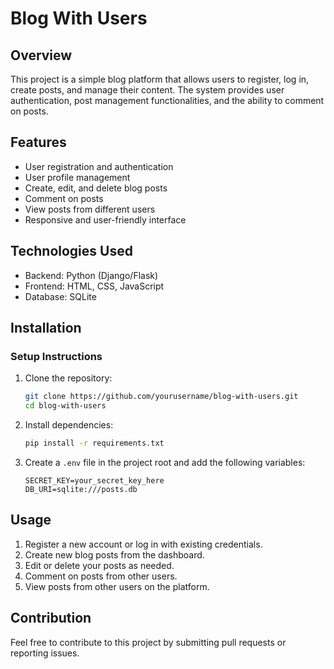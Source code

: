 # Blog With Users

## Overview
This project is a simple blog platform that allows users to register, log in, create posts, and manage their content. The system provides user authentication, post management functionalities, and the ability to comment on posts.

## Features
- User registration and authentication
- User profile management
- Create, edit, and delete blog posts
- Comment on posts
- View posts from different users
- Responsive and user-friendly interface

## Technologies Used
- Backend: Python (Django/Flask)
- Frontend: HTML, CSS, JavaScript
- Database: SQLite

## Installation

### Setup Instructions
1. Clone the repository:
   ```bash
   git clone https://github.com/yourusername/blog-with-users.git
   cd blog-with-users
   ```

2. Install dependencies:
   ```bash
   pip install -r requirements.txt
   ```

3. Create a `.env` file in the project root and add the following variables:
   ```env
   SECRET_KEY=your_secret_key_here
   DB_URI=sqlite:///posts.db
   ```
   
## Usage
1. Register a new account or log in with existing credentials.
2. Create new blog posts from the dashboard.
3. Edit or delete your posts as needed.
4. Comment on posts from other users.
5. View posts from other users on the platform.

## Contribution
Feel free to contribute to this project by submitting pull requests or reporting issues. 
